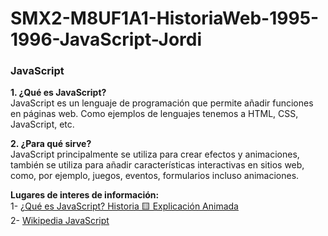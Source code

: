 # SMX2-M8UF1A1-HistoriaWeb-1995-1996-JavaScript-Jordi

### **JavaScript**

**1. ¿Qué es JavaScript?**  
JavaScript es un lenguaje de programación que permite añadir funciones en páginas web.
Como ejemplos de lenguajes tenemos a HTML, CSS, JavaScript, etc.

**2. ¿Para qué sirve?**  
JavaScript principalmente se utiliza para crear efectos y animaciones, también se utiliza para añadir características interactivas en sitios web, como, por ejemplo, juegos, eventos, formularios incluso animaciones.  


**Lugares de interes de información:**  
1- [¿Qué es JavaScript? Historia 🟨 Explicación Animada](https://www.youtube.com/watch?v=NmaHJxanMcA)  
2- [Wikipedia JavaScript](https://es.wikipedia.org/wiki/JavaScript)
